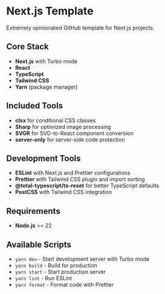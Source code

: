 # Next.js Template

Extremely opinionated GitHub template for Next.js projects.

## Core Stack

- **Next.js** with Turbo mode
- **React**
- **TypeScript**
- **Tailwind CSS**
- **Yarn** (package manager)

## Included Tools

- **clsx** for conditional CSS classes
- **Sharp** for optimized image processing
- **SVGR** for SVG-to-React component conversion
- **server-only** for server-side code protection

## Development Tools

- **ESLint** with Next.js and Prettier configurations
- **Prettier** with Tailwind CSS plugin and import sorting
- **@total-typescript/ts-reset** for better TypeScript defaults
- **PostCSS** with Tailwind CSS integration

## Requirements

- **Node.js** >= 22

## Available Scripts

- `yarn dev` - Start development server with Turbo mode
- `yarn build` - Build for production
- `yarn start` - Start production server
- `yarn lint` - Run ESLint
- `yarn format` - Format code with Prettier
